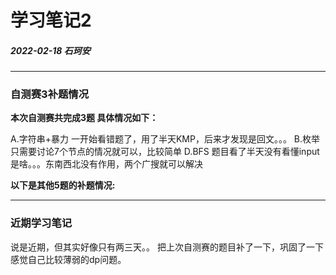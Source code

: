 # 学习笔记2
##### 2022-02-18 石珂安

---
### 自测赛3补题情况
**本次自测赛共完成3题 具体情况如下：**

A.字符串+暴力  一开始看错题了，用了半天KMP，后来才发现是回文。。。
B.枚举 只需要讨论7个节点的情况就可以，比较简单
D.BFS 题目看了半天没有看懂input是啥。。。东南西北没有作用，两个广搜就可以解决

**以下是其他5题的补题情况:**



---

### 近期学习笔记
说是近期，但其实好像只有两三天。。
把上次自测赛的题目补了一下，巩固了一下感觉自己比较薄弱的dp问题。




